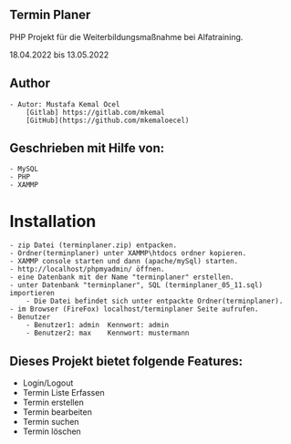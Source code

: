 ## Termin Planer
PHP Projekt für die Weiterbildungsmaßnahme bei Alfatraining.

18.04.2022 bis 13.05.2022
## Author
    - Autor: Mustafa Kemal Öcel 
        [Gitlab] https://gitlab.com/mkemal
        [GitHub](https://github.com/mkemaloecel)

## Geschrieben mit Hilfe von:
    - MySQL
    - PHP
    - XAMMP

# Installation
    - zip Datei (terminplaner.zip) entpacken.
    - Ordner(terminplaner) unter XAMMP\htdocs ordner kopieren.
    - XAMMP console starten und dann (apache/mySql) starten.
    - http://localhost/phpmyadmin/ öffnen.
    - eine Datenbank mit der Name "terminplaner" erstellen.
    - unter Datenbank "terminplaner", SQL (terminplaner_05_11.sql) importieren
        - Die Datei befindet sich unter entpackte Ordner(terminplaner).
    - im Browser (FireFox) localhost/terminplaner Seite aufrufen.
    - Benutzer
        - Benutzer1: admin  Kennwort: admin
        - Benutzer2: max    Kennwort: mustermann

## Dieses Projekt bietet folgende Features:
+ Login/Logout 
+ Termin Liste Erfassen
+ Termin erstellen
+ Termin bearbeiten
+ Termin suchen
+ Termin löschen 

